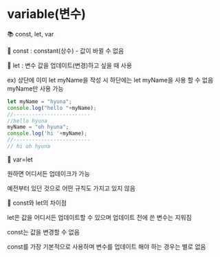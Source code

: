 # variable(변수)

📚 const, let, var

📎 const : constant(상수) - 값이 바뀔 수 없음

📎 let : 변수 값을 업데이트(변경)하고 싶을 때 사용

ex) 상단에 이미 let myName을 작성 시 하단에는 let myName을 사용 할 수 없음 myName만 사용 가능

```jsx
let myName = "hyuna";
console.log("hello "+myName);
//-------------------------
//hello hyuna
myName = "oh hyuna";
console.log('hi '+myName);
//-------------------------
// hi oh hyuna
```

📎 var=let

원하면 어디서든 업데이크가 가능

예전부터 있던 것으로 어떤 규칙도 가지고 있지 않음

📌 const와 let의 차이점

let은 값을 어디서든 업데이트할 수 있으며 업데이트 전에 쓴 변수는 지워짐

const는 값을 변경할 수 없음

const를 가장 기본적으로 사용하며 변수를 업데이트 해야 하는 경우는 별로 없음